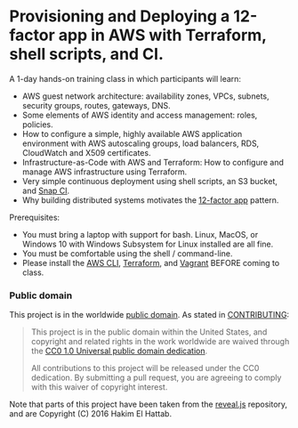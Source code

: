 # Provisioning and Deploying a 12-factor app in AWS with Terraform, shell scripts, and CI.

A 1-day hands-on training class in which participants will learn:

* AWS guest network architecture: availability zones, VPCs, subnets, security groups, routes, gateways, DNS.
* Some elements of AWS identity and access management: roles, policies.
* How to configure a simple, highly available AWS application environment with AWS autoscaling groups, load balancers, RDS, CloudWatch and X509 certificates.
* Infrastructure-as-Code with AWS and Terraform: How to configure and manage AWS infrastructure using Terraform.
* Very simple continuous deployment using shell scripts, an S3 bucket, and [Snap CI](https://snap-ci.com/).
* Why building distributed systems motivates the [12-factor app](https://12factor.net/) pattern.

Prerequisites:

* You must bring a laptop with support for bash. Linux, MacOS, or Windows 10 with Windows Subsystem for Linux installed are all fine.
* You must be comfortable using the shell / command-line.
* Please install the [AWS CLI](https://aws.amazon.com/cli/), [Terraform](https://www.terraform.io/), and [Vagrant](https://www.vagrantup.com/) BEFORE coming to class.

### Public domain

This project is in the worldwide [public domain](LICENSE.md). As stated
in [CONTRIBUTING](CONTRIBUTING.md):

> This project is in the public domain within the United States, and copyright
> and related rights in the work worldwide are waived through the [CC0 1.0
> Universal public domain
> dedication](https://creativecommons.org/publicdomain/zero/1.0/).
>
> All contributions to this project will be released under the CC0 dedication.
> By submitting a pull request, you are agreeing to comply with this waiver of
> copyright interest.

Note that parts of this project have been taken from the [reveal.js][]
repository, and are Copyright (C) 2016 Hakim El Hattab.

[reveal.js]: https://github.com/hakimel/reveal.js
[18F branding]: https://pages-staging.18f.gov/brand/
[visual style guide]: https://pages-staging.18f.gov/brand/visual-style/